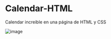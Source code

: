 # Calendar-HTML
Calendar increible en una página de HTML y CSS

![image](https://user-images.githubusercontent.com/115421396/195862957-90ef6499-d148-429e-ace3-f59881a79881.png)
